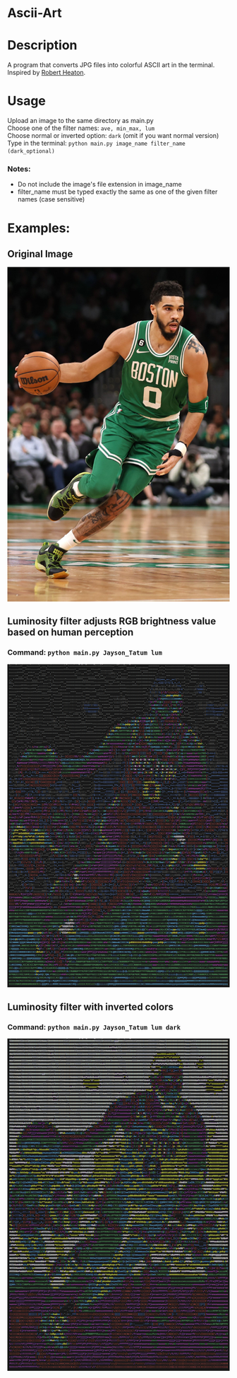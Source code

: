 # Ascii-Art
# Description
A program that converts JPG files into colorful ASCII art in the terminal. Inspired by [Robert Heaton](https://robertheaton.com/2018/06/12/programming-projects-for-advanced-beginners-ascii-art/).

# Usage
Upload an image to the same directory as main.py  
Choose one of the filter names: `ave, min_max, lum`  
Choose normal or inverted option: `dark` (omit if you want normal version)  
Type in the terminal: `python main.py image_name filter_name (dark_optional)`  

### Notes:
- Do not include the image's file extension in image_name
- filter_name must be typed exactly the same as one of the given filter names (case sensitive)

# Examples: 

## Original Image
![Jayson Tatum](Jayson_Tatum.jpg)

## Luminosity filter adjusts RGB brightness value based on human perception  
### Command: `python main.py Jayson_Tatum lum`  
![Luminous Jayson Tatum](Lum_Jayson.png)


## Luminosity filter with inverted colors  
### Command: `python main.py Jayson_Tatum lum dark`  
![Inverted Luminous Jayson Tatum](Lum_Dark_Jayson.png)